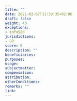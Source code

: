 ```yaml
---
title: ""
date: 2021-02-07T11:39:35+02:00 
draft: false
weight: 43
exceptions:
- info52d
jurisdictions:
- GR
score: 0
description: "" 
beneficiaries:
purposes: 
usage:
subjectmatter:
compensation:
attribution: 
otherConditions: 
remarks: ""
link: 
---
```

